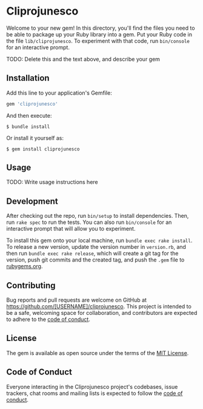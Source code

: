 # Cliprojunesco

Welcome to your new gem! In this directory, you'll find the files you need to be able to package up your Ruby library into a gem. Put your Ruby code in the file `lib/cliprojunesco`. To experiment with that code, run `bin/console` for an interactive prompt.

TODO: Delete this and the text above, and describe your gem

## Installation

Add this line to your application's Gemfile:

```ruby
gem 'cliprojunesco'
```

And then execute:

    $ bundle install

Or install it yourself as:

    $ gem install cliprojunesco

## Usage

TODO: Write usage instructions here

## Development

After checking out the repo, run `bin/setup` to install dependencies. Then, run `rake spec` to run the tests. You can also run `bin/console` for an interactive prompt that will allow you to experiment.

To install this gem onto your local machine, run `bundle exec rake install`. To release a new version, update the version number in `version.rb`, and then run `bundle exec rake release`, which will create a git tag for the version, push git commits and the created tag, and push the `.gem` file to [rubygems.org](https://rubygems.org).

## Contributing

Bug reports and pull requests are welcome on GitHub at https://github.com/[USERNAME]/cliprojunesco. This project is intended to be a safe, welcoming space for collaboration, and contributors are expected to adhere to the [code of conduct](https://github.com/[USERNAME]/cliprojunesco/blob/master/CODE_OF_CONDUCT.md).

## License

The gem is available as open source under the terms of the [MIT License](https://opensource.org/licenses/MIT).

## Code of Conduct

Everyone interacting in the Cliprojunesco project's codebases, issue trackers, chat rooms and mailing lists is expected to follow the [code of conduct](https://github.com/[USERNAME]/cliprojunesco/blob/master/CODE_OF_CONDUCT.md).
